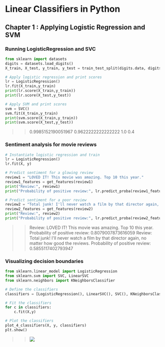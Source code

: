 # Linear Classifiers in Python

## Chapter 1 : Applying Logistic Regression and SVM

### Running LogisticRegression and SVC
```python
from sklearn import datasets
digits = datasets.load_digits()
X_train, X_test, y_train, y_test = train_test_split(digits.data, digits.target)

# Apply logistic regression and print scores
lr = LogisticRegression()
lr.fit(X_train,y_train)
print(lr.score(X_train,y_train))
print(lr.score(X_test,y_test))

# Apply SVM and print scores
svm = SVC()
svm.fit(X_train,y_train)
print(svm.score(X_train,y_train))
print(svm.score(X_test,y_test))
```
>>0.9985152190051967
0.9622222222222222
1.0
0.4

### Sentiment analysis for movie reviews
```python
# Instantiate logistic regression and train
lr = LogisticRegression()
lr.fit(X, y)

# Predict sentiment for a glowing review
review1 = "LOVED IT! This movie was amazing. Top 10 this year."
review1_features = get_features(review1)
print("Review:", review1)
print("Probability of positive review:", lr.predict_proba(review1_features)[0,1])

# Predict sentiment for a poor review
review2 = "Total junk! I'll never watch a film by that director again, no matter how good the reviews."
review2_features = get_features(review2)
print("Review:", review2)
print("Probability of positive review:", lr.predict_proba(review2_features)[0,1])
```
>>Review: LOVED IT! This movie was amazing. Top 10 this year.
Probability of positive review: 0.8079007873616059
Review: Total junk! I'll never watch a film by that director again, no matter how good the reviews.
Probability of positive review: 0.5855117402793947

### Visualizing decision boundaries
```python
from sklearn.linear_model import LogisticRegression
from sklearn.svm import SVC, LinearSVC
from sklearn.neighbors import KNeighborsClassifier

# Define the classifiers
classifiers = [LogisticRegression(), LinearSVC(), SVC(), KNeighborsClassifier()]

# Fit the classifiers
for c in classifiers:
    c.fit(X,y)

# Plot the classifiers
plot_4_classifiers(X, y, classifiers)
plt.show()
```
>>![](/img/plot-4-classifiers.png)
